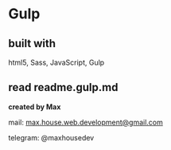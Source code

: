 # Gulp

## built with

html5, Sass, JavaScript, Gulp

## read readme.gulp.md

**created by Max**

mail: max.house.web.development@gmail.com

telegram: @maxhousedev
